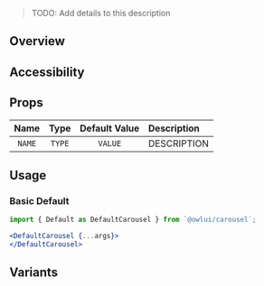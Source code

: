 > TODO: Add details to this description

## Overview

## Accessibility

## Props

|  Name  |  Type  | Default Value | Description |
| :----: | :----: | :-----------: | :---------- |
| `NAME` | `TYPE` |    `VALUE`    | DESCRIPTION |

## Usage

### Basic Default

```jsx
import { Default as DefaultCarousel } from `@owlui/carousel`;

<DefaultCarousel {...args}>
</DefaultCarousel>
```

## Variants
